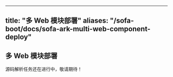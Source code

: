 
---
title: "多 Web 模块部署"
aliases: "/sofa-boot/docs/sofa-ark-multi-web-component-deploy"
---


## 多 Web 模块部署

源码解析任务还在进行中，敬请期待！

